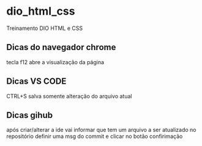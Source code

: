 # dio_html_css
Treinamento DIO HTML e CSS

## Dicas do navegador chrome
tecla f12 abre a visualização da página

## Dicas VS CODE
CTRL+S salva somente alteração do arquivo atual

## Dicas gihub
após criar/alterar a ide vai informar que tem um arquivo a ser atualizado no repositório
definir uma msg do commit e clicar no botão confirimação


